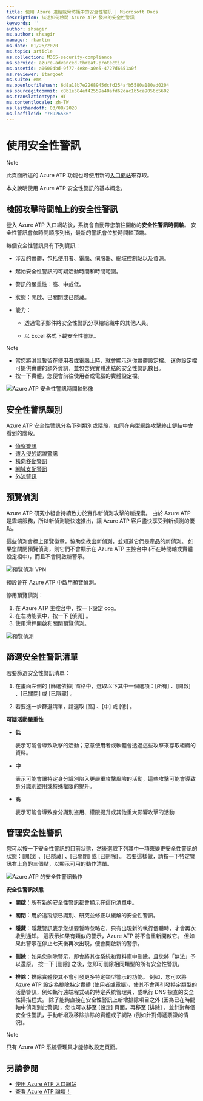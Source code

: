 ```yaml
---
title: 使用 Azure 進階威脅防護中的安全性警訊 | Microsoft Docs
description: 描述如何檢閱 Azure ATP 發出的安全性警訊
keywords: ''
author: shsagir
ms.author: shsagir
manager: rkarlin
ms.date: 01/26/2020
ms.topic: article
ms.collection: M365-security-compliance
ms.service: azure-advanced-threat-protection
ms.assetid: a06004bd-9f77-4e8e-a0e5-4727d6651a0f
ms.reviewer: itargoet
ms.suite: ems
ms.openlocfilehash: 6d8a18b7e2268945dcfd254afb5580a180ad0204
ms.sourcegitcommit: c8b1e584ef42559a40afd62dac1b5ca9056c5602
ms.translationtype: HT
ms.contentlocale: zh-TW
ms.lasthandoff: 03/08/2020
ms.locfileid: "78926536"
---
```

# <a name="working-with-security-alerts"></a>使用安全性警訊

> [!NOTE]
> 此頁面所述的 Azure ATP 功能也可使用新的[入口網站](https://portal.cloudappsecurity.com)來存取。

本文說明使用 Azure ATP 安全性警訊的基本概念。

## 檢閱攻擊時間軸上的安全性警訊 <a name="review-suspicious-activities-on-the-attack-time-line"></a>

登入 Azure ATP 入口網站後，系統會自動帶您前往開啟的**安全性警訊時間軸**。 安全性警訊會依時間順序列出，最新的警訊會位於時間軸頂端。

每個安全性警訊具有下列資訊：

- 涉及的實體，包括使用者、電腦、伺服器、網域控制站以及資源。

- 起始安全性警訊的可疑活動時間和時間範圍。

- 警訊的嚴重性：高、中或低。

- 狀態：開啟、已關閉或已隱藏。

- 能力：

    - 透過電子郵件將安全性警訊分享給組織中的其他人員。

    - 以 Excel 格式下載安全性警訊。

> [!NOTE]
>
> - 當您將滑鼠暫留在使用者或電腦上時，就會顯示迷你實體設定檔。 迷你設定檔可提供實體的額外資訊，並包含與實體連結的安全性警訊數目。
> - 按一下實體，您便會前往使用者或電腦的實體設定檔。

![Azure ATP 安全性警訊時間軸影像](media/atp-sa-timeline.png)

## <a name="security-alert-categories"></a>安全性警訊類別

Azure ATP 安全性警訊分為下列類別或階段，如同在典型網路攻擊終止鏈結中會看到的階段。

- [偵察警訊](atp-reconnaissance-alerts.md)
- [遭入侵的認證警訊](atp-compromised-credentials-alerts.md)
- [橫向移動警訊](atp-lateral-movement-alerts.md)
- [網域支配警訊](atp-domain-dominance-alerts.md)
- [外流警訊](atp-exfiltration-alerts.md)

## 預覽偵測 <a name="preview-detections"></a>

Azure ATP 研究小組會持續致力於實作新偵測攻擊的新探索。 由於 Azure ATP 是雲端服務，所以新偵測能快速推出，讓 Azure ATP 客戶盡快享受到新偵測的優點。

這些偵測會標上預覽徽章，協助您找出新偵測，並知道它們是產品的新偵測。 如果您關閉預覽偵測，則它們不會顯示在 Azure ATP 主控台中 (不在時間軸或實體設定檔中)，而且不會開啟新警示。

![預覽偵測 VPN](./media/preview-detection-vpn.png)

預設會在 Azure ATP 中啟用預覽偵測。

停用預覽偵測：

1. 在 Azure ATP 主控台中，按一下設定 cog。
2. 在左功能表中，按一下 [偵測]  。
3. 使用滑桿開啟和關閉預覽偵測。

![預覽偵測](./media/preview-detections.png)

## <a name="filter-security-alerts-list"></a>篩選安全性警訊清單

若要篩選安全性警訊清單：

1. 在畫面左側的 [篩選依據]  窗格中，選取以下其中一個選項︰[所有]  、[開啟]  、[已關閉]  或 [已隱藏]  。

2. 若要進一步篩選清單，請選取 [高]  、[中]  或 [低]  。

**可疑活動嚴重性**

- **低**

    表示可能會導致攻擊的活動；惡意使用者或軟體會透過這些攻擊來存取組織的資料。

- **中**

    表示可能會讓特定身分識別陷入更嚴重攻擊風險的活動，這些攻擊可能會導致身分識別盜用或特殊權限的提升。

- **高**

    表示可能會導致身分識別盜用、權限提升或其他重大影響攻擊的活動

## <a name="managing-security-alerts"></a>管理安全性警訊

您可以按一下安全性警訊的目前狀態，然後選取下列其中一項來變更安全性警訊的狀態：[開啟]  、[已隱藏]  、[已關閉]  或 [已刪除]  。
若要這樣做，請按一下特定警訊右上角的三個點，以顯示可用的動作清單。

![Azure ATP 的安全性警訊動作](./media/atp-sa-actions.png)

**安全性警訊狀態**

- **開啟**：所有新的安全性警訊都會顯示在這份清單中。

- **關閉**：用於追蹤您已識別、研究並修正以緩解的安全性警訊。

- **隱藏**：隱藏警訊表示您想要暫時忽略它，只有出現新的執行個體時，才會再次收到通知。 這表示如果有類似的警示，Azure ATP 將不會重新開啟它。 但如果此警示在停止七天後再次出現，便會開啟新的警示。

- **刪除**：如果您刪除警示，即會將其從系統和資料庫中刪除，且您將「無法」予以還原。 按一下 [刪除] 之後，您即可刪除相同類型的所有安全性警訊。

- **排除**：排除實體使其不會引發更多特定類型警示的功能。 例如，您可以將 Azure ATP 設定為排除特定實體 (使用者或電腦)，使其不會再引發特定類型的活動警訊，例如執行遠端程式碼的特定系統管理員，或執行 DNS 探查的安全性掃描程式。 除了能夠直接在安全性警訊上新增排除項目之外 (因為已在時間軸中偵測到此警訊)，您也可以移至 [設定] 頁面，再移至 [排除]  ，並針對每個安全性警訊，手動新增及移除排除的實體或子網路 (例如針對傳遞票證的情況)。

> [!NOTE]
> 只有 Azure ATP 系統管理員才能修改設定頁面。

## <a name="see-also"></a>另請參閱

- [使用 Azure ATP 入口網站](workspace-portal.md)
- [查看 Azure ATP 論壇！](https://aka.ms/azureatpcommunity)
